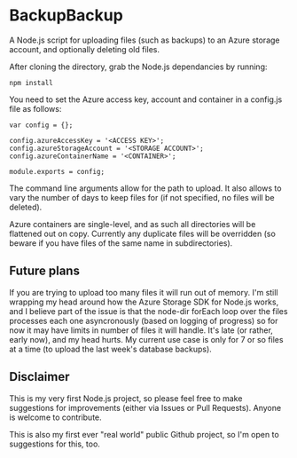 # BackupBackup
A Node.js script for uploading files (such as backups) to an Azure storage account, and optionally deleting old files.

After cloning the directory, grab the Node.js dependancies by running:

    npm install


You need to set the Azure access key, account and container in a config.js file as follows:

```
var config = {};

config.azureAccessKey = '<ACCESS KEY>';
config.azureStorageAccount = '<STORAGE ACCOUNT>';
config.azureContainerName = '<CONTAINER>';

module.exports = config;
```

The command line arguments allow for the path to upload.  It also allows to vary the number of days to keep files for (if not specified, no files will be deleted).

Azure containers are single-level, and as such all directories will be flattened out on copy. Currently any duplicate files will be overridden (so beware if you have files of the same name in subdirectories).

## Future plans
If you are trying to upload too many files it will run out of memory.  I'm still wrapping my head around how the Azure Storage SDK for Node.js works, and I believe part of the issue is that the node-dir forEach loop over the files processes each one asyncronously (based on logging of progress) so for now it may have limits in number of files it will handle.  It's late (or rather, early now), and my head hurts.
My current use case is only for 7 or so files at a time (to upload the last week's database backups).

## Disclaimer
This is my very first Node.js project, so please feel free to make suggestions for improvements (either via Issues or Pull Requests).  Anyone is welcome to contribute.

This is also my first ever "real world" public Github project, so I'm open to suggestions for this, too.